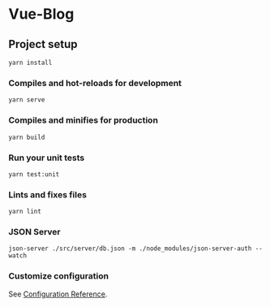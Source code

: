 # Vue-Blog

## Project setup

```
yarn install
```

### Compiles and hot-reloads for development

```
yarn serve
```

### Compiles and minifies for production

```
yarn build
```

### Run your unit tests

```
yarn test:unit
```

### Lints and fixes files

```
yarn lint
```

### JSON Server

```
json-server ./src/server/db.json -m ./node_modules/json-server-auth --watch
```

### Customize configuration

See [Configuration Reference](https://cli.vuejs.org/config/).

